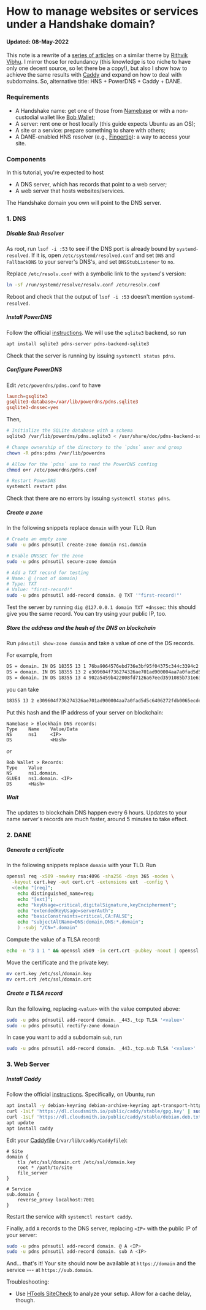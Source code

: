 # How to manage websites or services under a Handshake domain?

#### Updated: 08-May-2022

This note is a rewrite of a [series of articles](https://blog.htools.work/posts/hns-pdns-nginx) on a similar theme by [Rithvik Vibhu](https://github.com/rithvikvibhu). I mirror those for redundancy (this knowledge is too niche to have only one decent source, so let there be a copy!), but also I show how to achieve the same results with [Caddy](https://caddyserver.com) and expand on how to deal with subdomains. So, alternative title: HNS + PowerDNS + Caddy + DANE.


### Requirements

- A Handshake name: get one of those from [Namebase](https://www.namebase.io) or with a non-custodial wallet like [Bob Wallet](https://bobwallet.io);
- A server: rent one or host locally (this guide expects Ubuntu as an OS);
- A site or a service: prepare something to share with others;
- A DANE-enabled HNS resolver (e.g., [Fingertip](https://impervious.com/fingertip)): a way to access your site.

### Components

In this tutorial, you're expected to host

- A DNS server, which has records that point to a web server;
- A web server that hosts websites/services.

The Handshake domain you own will point to the DNS server.

### 1. DNS

##### Disable Stub Resolver

As root, run `lsof -i :53` to see if the DNS port is already bound by `systemd-resolved`. If it is, open `/etc/systemd/resolved.conf` and set `DNS` and `FallbackDNS` to your server's DNS's, and set `DNSStubListener` to `no`.

Replace `/etc/resolv.conf` with a symbolic link to the `systemd`'s version:

```bash
ln -sf /run/systemd/resolve/resolv.conf /etc/resolv.conf
```

Reboot and check that the output of `lsof -i :53` doesn't mention `systemd-resolved`.

##### Install PowerDNS

Follow the official [instructions](https://doc.powerdns.com/authoritative/installation.html). We will use the `sqlite3` backend, so run

```bash
apt install sqlite3 pdns-server pdns-backend-sqlite3
```

Check that the server is running by issuing `systemctl status pdns`.

##### Configure PowerDNS

Edit `/etc/powerdns/pdns.conf` to have


```conf
launch=gsqlite3
gsqlite3-database=/var/lib/powerdns/pdns.sqlite3
gsqlite3-dnssec=yes
```

Then,

```bash
# Initialize the SQLite database with a schema
sqlite3 /var/lib/powerdns/pdns.sqlite3 < /usr/share/doc/pdns-backend-sqlite3/schema.sqlite3.sql

# Change ownership of the directory to the `pdns` user and group
chown -R pdns:pdns /var/lib/powerdns

# Allow for the `pdns` use to read the PowerDNS confing
chmod o+r /etc/powerdns/pdns.conf

# Restart PowerDNS
systemctl restart pdns
```

Check that there are no errors by issuing `systemctl status pdns`.

##### Create a zone

In the following snippets replace `domain` with your TLD. Run

```bash
# Create an empty zone
sudo -u pdns pdnsutil create-zone domain ns1.domain

# Enable DNSSEC for the zone
sudo -u pdns pdnsutil secure-zone domain

# Add a TXT record for testing
# Name: @ (root of domain)
# Type: TXT
# Value: "first-record!"
sudo -u pdns pdnsutil add-record domain. @ TXT '"first-record!"'
```

Test the server by running `dig @127.0.0.1 domain TXT +dnssec`: this should give you the same record. You can try using your public IP, too.

##### Store the address and the hash of the DNS on blockchain

Run `pdnsutil show-zone domain` and take a value of one of the DS records.

For example, from

```bash
DS = domain. IN DS 18355 13 1 76ba9064576ebd736e3bf95f04375c344c3394c2 ; ( SHA1 digest )
DS = domain. IN DS 18355 13 2 e309604f736274326ae701ad900004aa7a0fad5d5c6406272fdb0065ecdeb1d8 ; ( SHA256 digest )
DS = domain. IN DS 18355 13 4 902a5459b422008fd7126a67eed3591085b731e632b2cf836c696b33ddef9c9752af63264b870affc838145bea550b8a ; ( SHA-384 digest )
```

you can take

```bash
18355 13 2 e309604f736274326ae701ad900004aa7a0fad5d5c6406272fdb0065ecdeb1d8
```

Put this hash and the IP address of your server on blockchain:

```
Namebase > Blockhain DNS records:
Type    Name    Value/Data
NS      ns1     <IP>
DS              <Hash>
```

*or*

```
Bob Wallet > Records:
Type    Value
NS      ns1.domain.
GLUE4   ns1.domain. <IP>
DS      <Hash>
```

##### Wait

The updates to blockchain DNS happen every 6 hours. Updates to your name server's records are much faster, around 5 minutes to take effect.

### 2. DANE

##### Generate a certificate

In the following snippets replace `domain` with your TLD. Run

```bash
openssl req -x509 -newkey rsa:4096 -sha256 -days 365 -nodes \
  -keyout cert.key -out cert.crt -extensions ext  -config \
  <(echo "[req]";
    echo distinguished_name=req;
    echo "[ext]";
    echo "keyUsage=critical,digitalSignature,keyEncipherment";
    echo "extendedKeyUsage=serverAuth";
    echo "basicConstraints=critical,CA:FALSE";
    echo "subjectAltName=DNS:domain,DNS:*.domain";
    ) -subj "/CN=*.domain"
```

Compute the value of a TLSA record:

```bash
echo -n "3 1 1 " && openssl x509 -in cert.crt -pubkey -noout | openssl pkey -pubin -outform der | openssl dgst -sha256 -binary | xxd  -p -u -c 32
```

Move the certificate and the private key:

```bash
mv cert.key /etc/ssl/domain.key
mv cert.crt /etc/ssl/domain.crt
  ```

##### Create a TLSA record

Run the following, replacing `<value>` with the value computed above:

```bash
sudo -u pdns pdnsutil add-record domain. _443._tcp TLSA '<value>'
sudo -u pdns pdnsutil rectify-zone domain
```

In case you want to add a subdomain `sub`, run

```bash
sudo -u pdns pdnsutil add-record domain. _443._tcp.sub TLSA '<value>'
```

### 3. Web Server

##### Install Caddy

Follow the official [instructions](https://caddyserver.com/docs/install). Specifically, on Ubuntu, run

```bash
apt install -y debian-keyring debian-archive-keyring apt-transport-https
curl -1sLf 'https://dl.cloudsmith.io/public/caddy/stable/gpg.key' | sudo tee /etc/apt/trusted.gpg.d/caddy-stable.asc
curl -1sLf 'https://dl.cloudsmith.io/public/caddy/stable/debian.deb.txt' | sudo tee /etc/apt/sources.list.d/caddy-stable.list
apt update
apt install caddy
```

Edit your [Caddyfile](https://caddyserver.com/docs/caddyfile/patterns) (`/var/lib/caddy/Caddyfile`):

```
# Site
domain {
    tls /etc/ssl/domain.crt /etc/ssl/domain.key
    root * /path/to/site
    file_server
}

# Service
sub.domain {
    reverse_proxy localhost:7001
}
```

Restart the service with `systemctl restart caddy`.

Finally, add `A` records to the DNS server, replacing `<IP>` with the public IP of your server:

```bash
sudo -u pdns pdnsutil add-record domain. @ A <IP>
sudo -u pdns pdnsutil add-record domain. sub A <IP>
```

And... that's it! Your site should now be available at `https://domain` and the service --- at `https://sub.domain`.


Troubleshooting:
- Use [HTools SiteCheck](https://sitecheck.htools.work) to analyze your setup. Allow for a cache delay, though.
